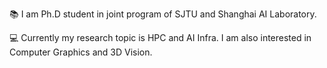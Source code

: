 📚 I am Ph.D student in joint program of SJTU and Shanghai AI Laboratory.

💻 Currently my research topic is HPC and AI Infra. I am also interested in Computer Graphics and 3D Vision. 

